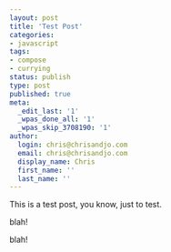 ```yaml
---
layout: post
title: 'Test Post'
categories:
- javascript
tags:
- compose
- currying
status: publish
type: post
published: true
meta:
  _edit_last: '1'
  _wpas_done_all: '1'
  _wpas_skip_3708190: '1'
author:
  login: chris@chrisandjo.com
  email: chris@chrisandjo.com
  display_name: Chris
  first_name: ''
  last_name: ''
---
```


This is a test post, you know, just to test.

blah!

blah!

